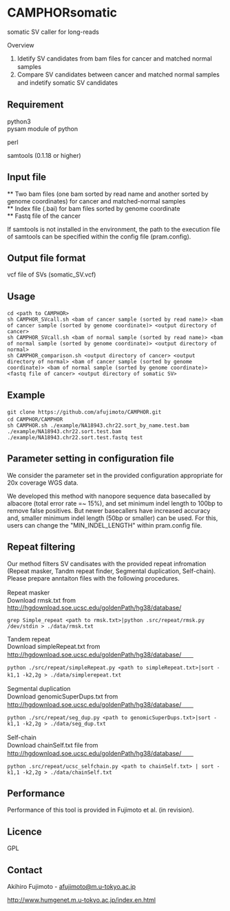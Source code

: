 # CAMPHORsomatic
somatic SV caller for long-reads

Overview
1. Idetify SV candidates from bam files for cancer and matched normal samples　　
2. Compare SV candidates between cancer and matched normal samples and indetify somatic SV candidates     　　

## Requirement
python3       
pysam module of python

perl

samtools (0.1.18 or higher)

## Input file
** Two bam files (one bam sorted by read name and another sorted by genome coordinates) for cancer and matched-normal samples        
** Index file (.bai) for bam files sorted by genome coordinate         
** Fastq file of the cancer

If samtools is not installed in the environment, the path to the execution file of samtools can be specified within the config file (pram.config).  

## Output file format
vcf file of SVs (somatic_SV.vcf)

## Usage
```
cd <path to CAMPHOR>　　
sh CAMPHOR_SVcall.sh <bam of cancer sample (sorted by read name)> <bam of cancer sample (sorted by genome coordinate)> <output directory of cancer>   
sh CAMPHOR_SVcall.sh <bam of normal sample (sorted by read name)> <bam of normal sample (sorted by genome coordinate)> <output directory of normal>   
sh CAMPHOR_comparison.sh <output directory of cancer> <output directory of normal> <bam of cancer sample (sorted by genome coordinate)> <bam of normal sample (sorted by genome coordinate)> <fastq file of cancer> <output directory of somatic SV>   
```

## Example
```
git clone https://github.com/afujimoto/CAMPHOR.git　
cd CAMPHOR/CAMPHOR　　
sh CAMPHOR.sh ./example/NA18943.chr22.sort_by_name.test.bam ./example/NA18943.chr22.sort.test.bam ./example/NA18943.chr22.sort.test.fastq test
```

## Parameter setting in configuration file
We consider the parameter set in the provided configuration appropriate for 20x coverage WGS data.  

We developed this method with nanopore sequence data basecalled by albacore (total error rate =~ 15%), and set minimum indel length to 100bp to remove false positives. But newer basecallers have increased accuracy and, smaller minimum indel length (50bp or smaller) can be used. For this, users can change the "MIN_INDEL_LENGTH" within pram.config file.

## Repeat filtering
Our method filters SV candisates with the provided repeat infromation (Repeat masker, Tandm repeat finder, Segmental duplication, Self-chain).     
Please prepare anntaiton files with the following procedures.       


Repeat masker　　     
Download rmsk.txt from http://hgdownload.soe.ucsc.edu/goldenPath/hg38/database/
```
grep Simple_repeat <path to rmsk.txt>|python .src/repeat/rmsk.py /dev/stdin > ./data/rmsk.txt
```

Tandem repeat     
Download simpleRepeat.txt from http://hgdownload.soe.ucsc.edu/goldenPath/hg38/database/　　
```
python ./src/repeat/simpleRepeat.py <path to simpleRepeat.txt>|sort -k1,1 -k2,2g > ./data/simplerepeat.txt　　
```
  
Segmental duplication　　     
Download genomicSuperDups.txt from http://hgdownload.soe.ucsc.edu/goldenPath/hg38/database/　　
```
python ./src/repeat/seg_dup.py <path to genomicSuperDups.txt>|sort -k1,1 -k2,2g > ./data/seg_dup.txt
```

Self-chain　　     
Download chainSelf.txt file from http://hgdownload.soe.ucsc.edu/goldenPath/hg38/database/　　
```
python .src/repeat/ucsc_selfchain.py <path to chainSelf.txt> | sort -k1,1 -k2,2g > ./data/chainSelf.txt
```

## Performance
Performance of this tool is provided in Fujimoto et al. (in revision).

## Licence
GPL

## Contact

Akihiro Fujimoto - afujimoto@m.u-tokyo.ac.jp

http://www.humgenet.m.u-tokyo.ac.jp/index.en.html
